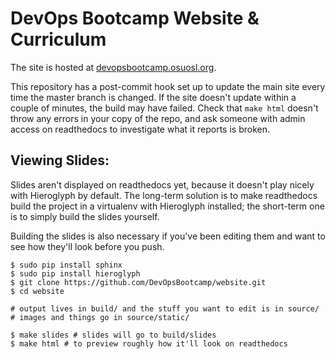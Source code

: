 DevOps Bootcamp Website & Curriculum
====================================

The site is hosted at
[devopsbootcamp.osuosl.org](http://devopsbootcamp.osuosl.org/en/latest/). 

This repository has a post-commit hook set up to update the main site every
time the master branch is changed. If the site doesn't update within a couple
of minutes, the build may have failed. Check that `make html` doesn't throw
any errors in your copy of the repo, and ask someone with admin access on
readthedocs to investigate what it reports is broken.

Viewing Slides: 
---------------

Slides aren't displayed on readthedocs yet, because it doesn't play nicely
with Hieroglyph by default. The long-term solution is to make readthedocs
build the project in a virtualenv with Hieroglyph installed; the short-term
one is to simply build the slides yourself. 

Building the slides is also necessary if you've been editing them and want to
see how they'll look before you push. 

    $ sudo pip install sphinx
    $ sudo pip install hieroglyph
    $ git clone https://github.com/DevOpsBootcamp/website.git
    $ cd website

    # output lives in build/ and the stuff you want to edit is in source/
    # images and things go in source/static/

    $ make slides # slides will go to build/slides
    $ make html # to preview roughly how it'll look on readthedocs



